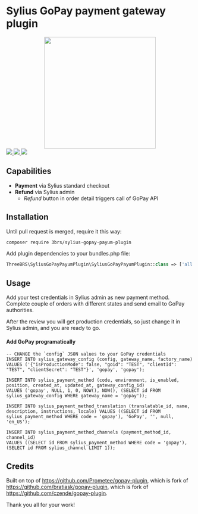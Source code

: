 # Sylius GoPay payment gateway plugin  
<div align="center">
    <a href="https://www.gopay.com" title="GoPay" target="_blank"><img src="https://dl.dropboxusercontent.com/s/af8fiebcqmk9wgm/GoPay-logo-varianta-A-PANTONE.png" width="300" /></a>
</div>

<a href="https://packagist.org/packages/3brs/sylius-gopay-payum-plugin" title="License" target="_blank">
    <img src="https://img.shields.io/packagist/l/3brs/sylius-gopay-payum-plugin.svg" />
</a>
<a href="https://packagist.org/packages/3brs/sylius-gopay-payum-plugin" title="Version" target="_blank">
    <img src="https://img.shields.io/packagist/v/3brs/sylius-gopay-payum-plugin.svg" />
</a>
<a href="https://circleci.com/gh/3BRS/sylius-gopay-payum-plugin" title="Build status" target="_blank">
    <img src="https://circleci.com/gh/3BRS/sylius-gopay-payum-plugin.svg?style=shield" />
</a>

## Capabilities

- **Payment** via Sylius standard checkout
- **Refund** via Sylius admin
  - _Refund_ button in order detail triggers call of GoPay API

## Installation
Until pull request is merged, require it this way:
```bash
composer require 3brs/sylius-gopay-payum-plugin
```

Add plugin dependencies to your bundles.php file:

```php
ThreeBRS\SyliusGoPayPayumPlugin\SyliusGoPayPayumPlugin::class => ['all' => true]
```

## Usage
Add your test credentials in Sylius admin as new payment method. Complete couple of orders with different states and send email to GoPay authorities.

After the review you will get production credentials, so just change it in Sylius admin, and you are ready to go.

#### Add GoPay programatically
```mysql
-- CHANGE the `config` JSON values to your GoPay credentials
INSERT INTO sylius_gateway_config (config, gateway_name, factory_name) VALUES ('{"isProductionMode": false, "goid": "TEST", "clientId": "TEST", "clientSecret": "TEST"}', 'gopay', 'gopay');

INSERT INTO sylius_payment_method (code, environment, is_enabled, position, created_at, updated_at, gateway_config_id)
VALUES ('gopay', NULL, 1, 0, NOW(), NOW(), (SELECT id FROM sylius_gateway_config WHERE gateway_name = 'gopay'));

INSERT INTO sylius_payment_method_translation (translatable_id, name, description, instructions, locale) VALUES ((SELECT id FROM sylius_payment_method WHERE code = 'gopay'), 'GoPay', '', null, 'en_US');

INSERT INTO sylius_payment_method_channels (payment_method_id, channel_id)
VALUES ((SELECT id FROM sylius_payment_method WHERE code = 'gopay'), (SELECT id FROM sylius_channel LIMIT 1));
```

## Credits

Built on top of https://github.com/Prometee/gopay-plugin, which is fork of https://github.com/bratiask/gopay-plugin, which is fork of https://github.com/czende/gopay-plugin.

Thank you all for your work!

